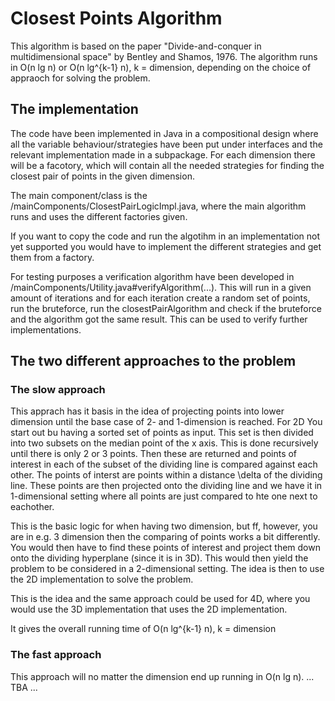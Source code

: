 # Closest Points Algorithm
This algorithm is based on the paper "Divide-and-conquer in multidimensional space" by Bentley and Shamos, 1976. The algorithm runs in O(n lg n) or O(n lg^{k-1} n), k = dimension, depending on the choice of appraoch for solving the problem.  


## The implementation
The code have been implemented in Java in a compositional design where all the variable behaviour/strategies have been put under interfaces and the relevant implementation made in a subpackage. For each dimension there will be a facotory, which will contain all the needed strategies for finding the closest pair of points in the given dimension. 

The main component/class is the /mainComponents/ClosestPairLogicImpl.java, where the main algorithm runs and uses the different factories given. 

If you want to copy the code and run the algotihm in an implementation not yet supported you would have to implement the different strategies and get them from a factory. 

For testing purposes a verification algorithm have been developed in /mainComponents/Utility.java#verifyAlgorithm(...). 
This will run in a given amount of iterations and for each iteration create a random set of points, run the bruteforce, run the closestPairAlgorithm and check if the bruteforce and the algorithm got the same result. This can be used to verify further implementations. 

## The two different approaches to the problem
### The slow approach
This apprach has it basis in the idea of projecting points into lower dimension until the base case of 2- and 1-dimension is reached. For 2D You start out bu having a sorted set of points as input. This set is then divided into two subsets on the median point of the x axis. This is done recursively until there is only 2 or 3 points. Then these are returned and points of interest in each of the subset of the dividing line is compared against each other. The points of interst are points within a distance \delta of the dividing line. These points are then projected onto the dividing line and we have it in 1-dimensional setting where all points are just compared to hte one next to eachother.  

This is the basic logic for when having two dimension, but ff, however, you are in e.g. 3 dimension then the comparing of points works a bit differently. You would then have to find these points of interest and project them down onto the dividing hyperplane (since it is in 3D). This would then yield the problem to be considered in a 2-dimensional setting. The idea is then to use the 2D implementation to solve the problem. 

This is the idea and the same approach could be used for 4D, where you would use the 3D implementation that uses the 2D implementation. 

It gives the overall running time of O(n lg^{k-1} n), k = dimension

### The fast approach
This approach will no matter the dimension end up running in O(n lg n). 
... TBA ... 
